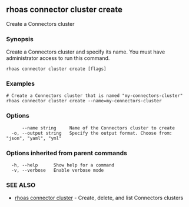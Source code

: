 ## rhoas connector cluster create

Create a Connectors cluster

### Synopsis

Create a Connectors cluster and specify its name. You must have administrator access to run this command.

```
rhoas connector cluster create [flags]
```

### Examples

```
# Create a Connectors cluster that is named "my-connectors-cluster"
rhoas connector cluster create --name=my-connectors-cluster

```

### Options

```
      --name string     Name of the Connectors cluster to create
  -o, --output string   Specify the output format. Choose from: "json", "yaml", "yml"
```

### Options inherited from parent commands

```
  -h, --help      Show help for a command
  -v, --verbose   Enable verbose mode
```

### SEE ALSO

* [rhoas connector cluster](rhoas_connector_cluster.md)	 - Create, delete, and list Connectors clusters

